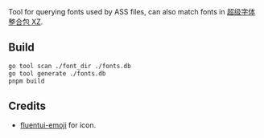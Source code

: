 Tool for querying fonts used by ASS files, can also match fonts in [超级字体整合包 XZ](https://vcb-s.com/archives/1114).

## Build

```bash
go tool scan ./font_dir ./fonts.db
go tool generate ./fonts.db
pnpm build
```

## Credits

- [fluentui-emoji](https://github.com/microsoft/fluentui-emoji) for icon.
